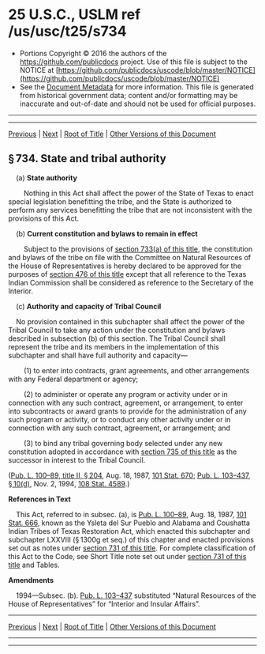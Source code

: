 ---
---

# 25 U.S.C., USLM ref /us/usc/t25/s734

* Portions Copyright © 2016 the authors of the https://github.com/publicdocs project.
  Use of this file is subject to the NOTICE at [https://github.com/publicdocs/uscode/blob/master/NOTICE](https://github.com/publicdocs/uscode/blob/master/NOTICE)
* See the [Document Metadata](././../../../../..//README.md) for more information.
  This file is generated from historical government data; content and/or formatting may be inaccurate and out-of-date and should not be used for official purposes.

----------
----------

[Previous](./../../../../..//us/usc/t25/ch14/schXXXI–A/m__us_usc_t25_s733.md) | [Next](./../../../../..//us/usc/t25/ch14/schXXXI–A/m__us_usc_t25_s735.md) | [Root of Title](./../../../../../) | [Other Versions of this Document](https://publicdocs.github.io/go/links?ns=uslm&ref=%2Fus%2Fusc%2Ft25%2Fs734)

## § 734. State and tribal authority

    (a) __State authority__ 

        Nothing in this Act shall affect the power of the State of Texas to enact special legislation benefitting the tribe, and the State is authorized to perform any services benefitting the tribe that are not inconsistent with the provisions of this Act.

    (b) __Current constitution and bylaws to remain in effect__ 

        Subject to the provisions of [section 733(a) of this title][/us/usc/t25/s733/a], the constitution and bylaws of the tribe on file with the Committee on Natural Resources of the House of Representatives is hereby declared to be approved for the purposes of [section 476 of this title][/us/usc/t25/s476] except that all reference to the Texas Indian Commission shall be considered as reference to the Secretary of the Interior.

    (c) __Authority and capacity of Tribal Council__ 

    No provision contained in this subchapter shall affect the power of the Tribal Council to take any action under the constitution and bylaws described in subsection (b) of this section. The Tribal Council shall represent the tribe and its members in the implementation of this subchapter and shall have full authority and capacity—

        (1) to enter into contracts, grant agreements, and other arrangements with any Federal department or agency;

        (2) to administer or operate any program or activity under or in connection with any such contract, agreement, or arrangement, to enter into subcontracts or award grants to provide for the administration of any such program or activity, or to conduct any other activity under or in connection with any such contract, agreement, or arrangement; and

        (3) to bind any tribal governing body selected under any new constitution adopted in accordance with [section 735 of this title][/us/usc/t25/s735] as the successor in interest to the Tribal Council.

([Pub. L. 100–89, title II, § 204][/us/pl/100/89/s204], Aug. 18, 1987, [101 Stat. 670][/us/stat/101/670]; [Pub. L. 103–437, § 10(d)][/us/pl/103/437/s10/d], Nov. 2, 1994, [108 Stat. 4589][/us/stat/108/4589].)

 __References in Text__ 

    This Act, referred to in subsec. (a), is [Pub. L. 100–89][/us/pl/100/89], Aug. 18, 1987, [101 Stat. 666][/us/stat/101/666], known as the Ysleta del Sur Pueblo and Alabama and Coushatta Indian Tribes of Texas Restoration Act, which enacted this subchapter and subchapter LXXVIII (§ 1300g et seq.) of this chapter and enacted provisions set out as notes under [section 731 of this title][/us/usc/t25/s731]. For complete classification of this Act to the Code, see Short Title note set out under [section 731 of this title][/us/usc/t25/s731] and Tables.

 __Amendments__ 

    1994—Subsec. (b). [Pub. L. 103–437][/us/pl/103/437] substituted “Natural Resources of the House of Representatives” for “Interior and Insular Affairs”.

----------

[Previous](./../../../../..//us/usc/t25/ch14/schXXXI–A/m__us_usc_t25_s733.md) | [Next](./../../../../..//us/usc/t25/ch14/schXXXI–A/m__us_usc_t25_s735.md) | [Root of Title](./../../../../../) | [Other Versions of this Document](https://publicdocs.github.io/go/links?ns=uslm&ref=%2Fus%2Fusc%2Ft25%2Fs734)

----------
----------

[/us/usc/t25/s733/a]: https://publicdocs.github.io/go/links?ns=uslm&ref=%2Fus%2Fusc%2Ft25%2Fs733%2Fa
[/us/usc/t25/s476]: https://publicdocs.github.io/go/links?ns=uslm&ref=%2Fus%2Fusc%2Ft25%2Fs476
[/us/usc/t25/s735]: https://publicdocs.github.io/go/links?ns=uslm&ref=%2Fus%2Fusc%2Ft25%2Fs735
[/us/pl/100/89/s204]: https://publicdocs.github.io/go/links?ns=uslm&ref=%2Fus%2Fpl%2F100%2F89%2Fs204
[/us/stat/101/670]: https://publicdocs.github.io/go/links?ns=uslm&ref=%2Fus%2Fstat%2F101%2F670
[/us/pl/103/437/s10/d]: https://publicdocs.github.io/go/links?ns=uslm&ref=%2Fus%2Fpl%2F103%2F437%2Fs10%2Fd
[/us/stat/108/4589]: https://publicdocs.github.io/go/links?ns=uslm&ref=%2Fus%2Fstat%2F108%2F4589
[/us/pl/100/89]: https://publicdocs.github.io/go/links?ns=uslm&ref=%2Fus%2Fpl%2F100%2F89
[/us/stat/101/666]: https://publicdocs.github.io/go/links?ns=uslm&ref=%2Fus%2Fstat%2F101%2F666
[/us/usc/t25/s731]: https://publicdocs.github.io/go/links?ns=uslm&ref=%2Fus%2Fusc%2Ft25%2Fs731
[/us/usc/t25/s731]: https://publicdocs.github.io/go/links?ns=uslm&ref=%2Fus%2Fusc%2Ft25%2Fs731
[/us/pl/103/437]: https://publicdocs.github.io/go/links?ns=uslm&ref=%2Fus%2Fpl%2F103%2F437


